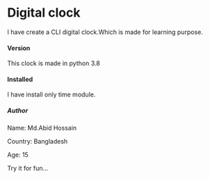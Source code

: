 # Digital clock
I have create a CLI digital clock.Which is made for
learning purpose. 

#### Version 
This clock is made in python 3.8

#### Installed 
I have install only time module. 

##### Author 
Name: Md.Abid Hossain

Country: Bangladesh 

Age: 15

Try it for fun...
